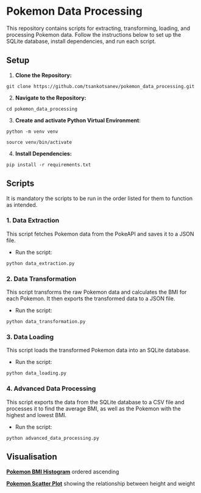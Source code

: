 # Pokemon Data Processing

This repository contains scripts for extracting, transforming, loading, and processing Pokemon data. Follow the instructions below to set up the SQLite database, install dependencies, and run each script.

## Setup

1. **Clone the Repository:**

```
git clone https://github.com/tsankotsanev/pokemon_data_processing.git
```

2. **Navigate to the Repository:**

```
cd pokemon_data_processing
```

3. **Create and activate Python Virtual Environment**:

```
python -m venv venv
```

```
source venv/bin/activate
```

4. **Install Dependencies:**

```
pip install -r requirements.txt
```

## Scripts

It is mandatory the scripts to be run in the order listed for them to function as intended.

### 1. Data Extraction

This script fetches Pokemon data from the PokeAPI and saves it to a JSON file.

-   Run the script:

```
python data_extraction.py
```

### 2. Data Transformation

This script transforms the raw Pokemon data and calculates the BMI for each Pokemon. It then exports the transformed data to a JSON file.

-   Run the script:

```
python data_transformation.py
```

### 3. Data Loading

This script loads the transformed Pokemon data into an SQLite database.

-   Run the script:

```
python data_loading.py
```

### 4. Advanced Data Processing

This script exports the data from the SQLite database to a CSV file and processes it to find the average BMI, as well as the Pokemon with the highest and lowest BMI.

-   Run the script:

```
python advanced_data_processing.py
```

## Visualisation

**[Pokemon BMI Histogram](https://lookerstudio.google.com/reporting/5a8e517d-ead4-4f1b-a84a-e14ed0c06b09/page/XImtD)** ordered ascending

**[Pokemon Scatter Plot](https://lookerstudio.google.com/reporting/1ba9e2cf-2fc8-415a-b0fc-16bc579eddd2)** showing the relationship between height and weight

